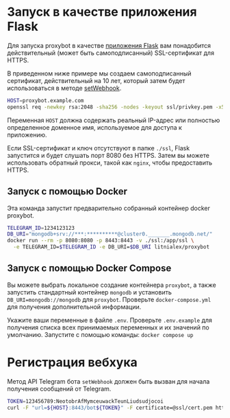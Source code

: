 # Запуск в качестве приложения Flask

Для запуска proxybot в качестве [приложения Flask](https://flask.palletsprojects.com/en/latest/) вам понадобится действительный (может быть самоподписанный) SSL-сертификат для HTTPS.

В приведенном ниже примере мы создаем самоподписанный сертификат, действительный на 10 лет, который затем будет использоваться в методе [setWebhook](file:///home/sasha/dev/telegram-proxybot/docs/ru/Telegram-Bot-Flask.md#6%2C31-6%2C31).

```bash
HOST=proxybot.example.com
openssl req -newkey rsa:2048 -sha256 -nodes -keyout ssl/privkey.pem -x509 -days 3650 -out ssl/cert.pem -subj "/CN=${HOST}"
```

Переменная `HOST` должна содержать реальный IP-адрес или полностью определенное доменное имя, используемое для доступа к приложению.

Если SSL-сертификат и ключ отсутствуют в папке `./ssl`, Flask запустится и будет слушать порт 8080 без HTTPS. Затем вы можете использовать обратный прокси, такой как `nginx`, чтобы предоставить HTTPS.


## Запуск с помощью Docker
Эта команда запустит предварительно собранный контейнер docker proxybot.

```bash
TELEGRAM_ID=1234123123
DB_URI="mongodb+srv://***:**********@cluster0._______.mongodb.net/"
docker run --rm -p 8080:8080 -p 8443:8443 -v ./ssl:/app/ssl \
  -e TELEGRAM_ID=$TELEGRAM_ID -e DB_URI=$DB_URI litnialex/proxybot
```


## Запуск с помощью Docker Compose
Вы можете выбрать локальное создание контейнера `proxybot`, а также запустить стандартный контейнер `mongodb` и установить `DB_URI=mongodb://mongodb` для `proxybot`. Проверьте `docker-compose.yml` для получения дополнительной информации.

Укажите ваши переменные в файле `.env`.
Проверьте `.env.example` для получения списка всех принимаемых переменных и их значений по умолчанию. Запустите с помощью команды: `docker compose up`

# Регистрация вебхука
Метод API Telegram бота `setWebhook` должен быть вызван для начала получения сообщений от Telegram.

```bash
TOKEN=123456789:NeotobrAfMymceuwackTeunLiudsudjocoi
curl -F "url=${HOST}:8443/bot${TOKEN}" -F certificate=@ssl/cert.pem https://api.telegram.org/bot${TOKEN}/setWebhook
```

